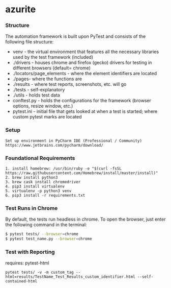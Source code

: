 # azurite

### Structure
The automation framework is built upon PyTest and consists of the following file structure:

* venv - the virtual environment that features all the necessary libraries used by the test framework (included)
* ./drivers - houses chrome and firefox (gecko) drivers for testing in different browsers (default= chrome)
* ./locators/page_elements - where the element identifiers are located
* ./pages- where the functions are
* ./results - where test reports, screenshots, etc. will go
* ./tests - self-explanatory
* ./utils - holds test data
* conftest.py - holds the configurations for the framework (browser options, resize window, etc.)
* pytest.ini - initial file that gets looked at when a test is started; where custom pytest marks are located

### Setup
```
Set up environment in PyCharm IDE (Professional / Community)
https://www.jetbrains.com/pycharm/download/
```
### Foundational Requirements
```
1. install homebrew: /usr/bin/ruby -e "$(curl -fsSL https://raw.githubusercontent.com/Homebrew/install/master/install)"
2. brew install python3
3. brew cask install chromedriver
4. pip3 install virtualenv
5. virtualenv -p python3 venv
6. pip3 install -r requirements.txt
```
### Test Runs in Chrome
By default, the tests run headless in chrome. To open the browser, just enter the following command in the terminal:
```bash
$ pytest tests/ --browser=chrome
$ pytest test_name.py --browser=chrome
```
### Test with Reporting
requires: pytest-html
```
pytest tests/ -v -m custom_tag --html=results/TestName_Test_Results_custom_identifier.html --self-contained-html
```
